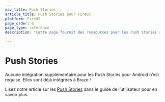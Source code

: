 ```yaml
---
nav_title: Push Stories
article_title: Push Stories pour FireOS
platform: FireOS
page_order: 6
page_type: reference
description: "Cette page fournit des ressources pour les Push Stories sur Android."

---
```


# Push Stories

Aucune intégration supplémentaire pour les Push Stories pour Android n’est requise. Elles sont déjà intégrées à Braze ! 

Lisez notre article sur les [Push Stories][1] dans le guide de l’utilisateur pour en savoir plus.

[1]: {{site.baseurl}}/user_guide/message_building_by_channel/push/advanced_push_options/push_stories/